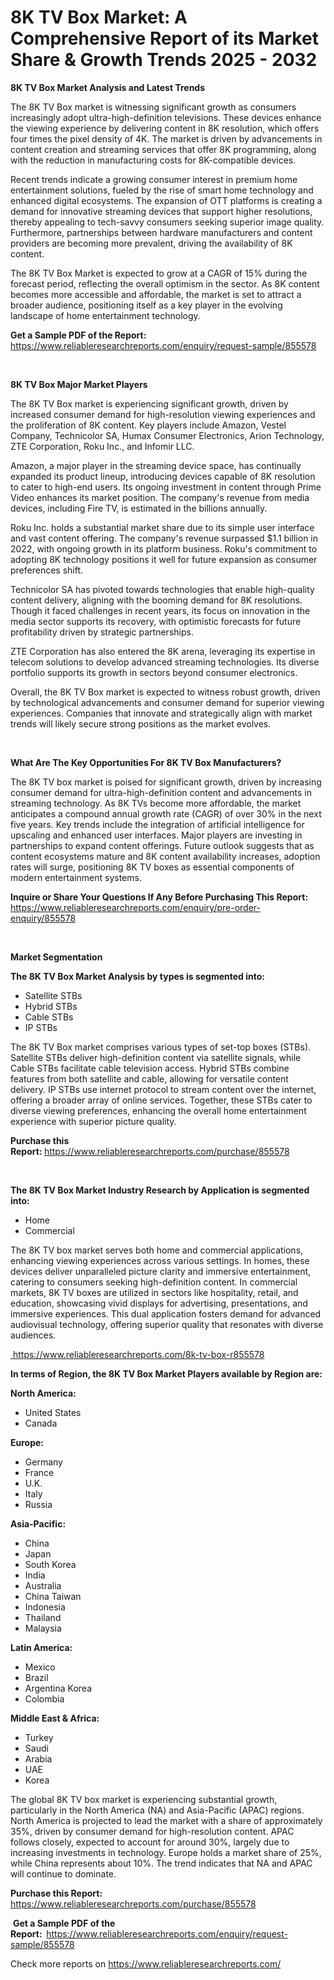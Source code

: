 <p><h1>8K TV Box Market: A Comprehensive Report of its Market Share & Growth Trends 2025 - 2032</h1></p><p><strong>8K TV Box Market Analysis and Latest Trends</strong></p>
<p><p>The 8K TV Box market is witnessing significant growth as consumers increasingly adopt ultra-high-definition televisions. These devices enhance the viewing experience by delivering content in 8K resolution, which offers four times the pixel density of 4K. The market is driven by advancements in content creation and streaming services that offer 8K programming, along with the reduction in manufacturing costs for 8K-compatible devices.</p><p>Recent trends indicate a growing consumer interest in premium home entertainment solutions, fueled by the rise of smart home technology and enhanced digital ecosystems. The expansion of OTT platforms is creating a demand for innovative streaming devices that support higher resolutions, thereby appealing to tech-savvy consumers seeking superior image quality. Furthermore, partnerships between hardware manufacturers and content providers are becoming more prevalent, driving the availability of 8K content.</p><p>The 8K TV Box Market is expected to grow at a CAGR of 15% during the forecast period, reflecting the overall optimism in the sector. As 8K content becomes more accessible and affordable, the market is set to attract a broader audience, positioning itself as a key player in the evolving landscape of home entertainment technology.</p></p>
<p><strong>Get a Sample PDF of the Report:&nbsp;</strong> <a href="https://www.reliableresearchreports.com/enquiry/request-sample/855578?utm_campaign=2128&utm_medium=2&utm_source=Github&utm_content=ia&utm_term=15022025&utm_id=8k-tv-box">https://www.reliableresearchreports.com/enquiry/request-sample/855578</a></p>
<p>&nbsp;</p>
<p><strong>8K TV Box Major Market Players</strong></p>
<p><p>The 8K TV Box market is experiencing significant growth, driven by increased consumer demand for high-resolution viewing experiences and the proliferation of 8K content. Key players include Amazon, Vestel Company, Technicolor SA, Humax Consumer Electronics, Arion Technology, ZTE Corporation, Roku Inc., and Infomir LLC.</p><p>Amazon, a major player in the streaming device space, has continually expanded its product lineup, introducing devices capable of 8K resolution to cater to high-end users. Its ongoing investment in content through Prime Video enhances its market position. The company's revenue from media devices, including Fire TV, is estimated in the billions annually.</p><p>Roku Inc. holds a substantial market share due to its simple user interface and vast content offering. The company's revenue surpassed $1.1 billion in 2022, with ongoing growth in its platform business. Roku's commitment to adopting 8K technology positions it well for future expansion as consumer preferences shift.</p><p>Technicolor SA has pivoted towards technologies that enable high-quality content delivery, aligning with the booming demand for 8K resolutions. Though it faced challenges in recent years, its focus on innovation in the media sector supports its recovery, with optimistic forecasts for future profitability driven by strategic partnerships.</p><p>ZTE Corporation has also entered the 8K arena, leveraging its expertise in telecom solutions to develop advanced streaming technologies. Its diverse portfolio supports its growth in sectors beyond consumer electronics.</p><p>Overall, the 8K TV Box market is expected to witness robust growth, driven by technological advancements and consumer demand for superior viewing experiences. Companies that innovate and strategically align with market trends will likely secure strong positions as the market evolves.</p></p>
<p>&nbsp;</p>
<p><strong>What Are The Key Opportunities For 8K TV Box Manufacturers?</strong></p>
<p><p>The 8K TV box market is poised for significant growth, driven by increasing consumer demand for ultra-high-definition content and advancements in streaming technology. As 8K TVs become more affordable, the market anticipates a compound annual growth rate (CAGR) of over 30% in the next five years. Key trends include the integration of artificial intelligence for upscaling and enhanced user interfaces. Major players are investing in partnerships to expand content offerings. Future outlook suggests that as content ecosystems mature and 8K content availability increases, adoption rates will surge, positioning 8K TV boxes as essential components of modern entertainment systems.</p></p>
<p><strong>Inquire or Share Your Questions If Any Before Purchasing This Report:</strong> <a href="https://www.reliableresearchreports.com/enquiry/pre-order-enquiry/855578?utm_campaign=2128&utm_medium=2&utm_source=Github&utm_content=ia&utm_term=15022025&utm_id=8k-tv-box">https://www.reliableresearchreports.com/enquiry/pre-order-enquiry/855578</a></p>
<p>&nbsp;</p>
<p><strong>Market Segmentation</strong></p>
<p><strong>The 8K TV Box Market Analysis by types is segmented into:</strong></p>
<p><ul><li>Satellite STBs</li><li>Hybrid STBs</li><li>Cable STBs</li><li>IP STBs</li></ul></p>
<p><p>The 8K TV Box market comprises various types of set-top boxes (STBs). Satellite STBs deliver high-definition content via satellite signals, while Cable STBs facilitate cable television access. Hybrid STBs combine features from both satellite and cable, allowing for versatile content delivery. IP STBs use internet protocol to stream content over the internet, offering a broader array of online services. Together, these STBs cater to diverse viewing preferences, enhancing the overall home entertainment experience with superior picture quality.</p></p>
<p><strong>Purchase this Report:&nbsp;</strong><a href="https://www.reliableresearchreports.com/purchase/855578?utm_campaign=2128&utm_medium=2&utm_source=Github&utm_content=ia&utm_term=15022025&utm_id=8k-tv-box">https://www.reliableresearchreports.com/purchase/855578</a></p>
<p>&nbsp;</p>
<p><strong>The 8K TV Box Market Industry Research by Application is segmented into:</strong></p>
<p><ul><li>Home</li><li>Commercial</li></ul></p>
<p><p>The 8K TV box market serves both home and commercial applications, enhancing viewing experiences across various settings. In homes, these devices deliver unparalleled picture clarity and immersive entertainment, catering to consumers seeking high-definition content. In commercial markets, 8K TV boxes are utilized in sectors like hospitality, retail, and education, showcasing vivid displays for advertising, presentations, and immersive experiences. This dual application fosters demand for advanced audiovisual technology, offering superior quality that resonates with diverse audiences.</p></p>
<p><a href="https://www.reliableresearchreports.com/8k-tv-box-r855578?utm_campaign=2128&utm_medium=2&utm_source=Github&utm_content=ia&utm_term=15022025&utm_id=8k-tv-box">&nbsp;https://www.reliableresearchreports.com/8k-tv-box-r855578</a></p>
<p><strong>In terms of Region, the 8K TV Box Market Players available by Region are:</strong></p>
<p>
    <p> <strong> North America: </strong>
        <ul>
            <li>United States</li>
            <li>Canada</li>
        </ul>
        </p> 
    <p> <strong> Europe: </strong>
        <ul>
            <li>Germany</li>
            <li>France</li>
            <li>U.K.</li>
            <li>Italy</li>
            <li>Russia</li>
        </ul>
        </p> 
    <p> <strong> Asia-Pacific: </strong>
        <ul>
            <li>China</li>
            <li>Japan</li>
            <li>South Korea</li>
            <li>India</li>
            <li>Australia</li>
            <li>China Taiwan</li>
            <li>Indonesia</li>
            <li>Thailand</li>
            <li>Malaysia</li>
        </ul>
        </p> 
    <p> <strong> Latin America: </strong>
        <ul>
            <li>Mexico</li>
            <li>Brazil</li>
            <li>Argentina Korea</li>
            <li>Colombia</li>
        </ul>
        </p> 
    <p> <strong> Middle East & Africa: </strong>
        <ul>
            <li>Turkey</li>
            <li>Saudi</li>
            <li>Arabia</li>
            <li>UAE</li>
            <li>Korea</li>
        </ul>
    </p>
    </p>
<p><p>The global 8K TV box market is experiencing substantial growth, particularly in the North America (NA) and Asia-Pacific (APAC) regions. North America is projected to lead the market with a share of approximately 35%, driven by consumer demand for high-resolution content. APAC follows closely, expected to account for around 30%, largely due to increasing investments in technology. Europe holds a market share of 25%, while China represents about 10%. The trend indicates that NA and APAC will continue to dominate.</p></p>
<p><strong>Purchase this Report: </strong><a href="https://www.reliableresearchreports.com/purchase/855578?utm_campaign=2128&utm_medium=2&utm_source=Github&utm_content=ia&utm_term=15022025&utm_id=8k-tv-box">https://www.reliableresearchreports.com/purchase/855578</a></p>
<p>&nbsp;<strong>Get a Sample PDF of the Report:&nbsp;&nbsp;</strong><a href="https://www.reliableresearchreports.com/enquiry/request-sample/855578?utm_campaign=2128&utm_medium=2&utm_source=Github&utm_content=ia&utm_term=15022025&utm_id=8k-tv-box">https://www.reliableresearchreports.com/enquiry/request-sample/855578</a></p>
<p><strong></strong></p>
<p>Check more reports on <a href="https://www.reliableresearchreports.com/?utm_campaign=2128&utm_medium=2&utm_source=Github&utm_content=ia&utm_term=15022025&utm_id=8k-tv-box">https://www.reliableresearchreports.com/</a></p>